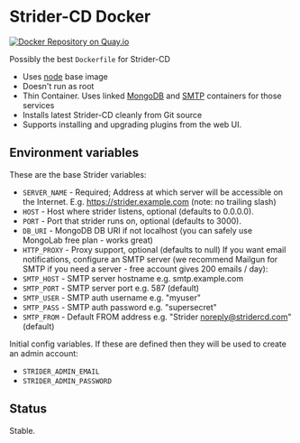 # Strider-CD Docker 

[![Docker Repository on Quay.io](https://quay.io/repository/macropin/strider/status "Docker Repository on Quay.io")](https://quay.io/repository/macropin/strider)

Possibly the best `Dockerfile` for Strider-CD

- Uses [node](https://registry.hub.docker.com/_/node/) base image
- Doesn't run as root
- Thin Container. Uses linked [MongoDB](https://registry.hub.docker.com/_/mongo/) and [SMTP](https://registry.hub.docker.com/u/panubo/postfix/) containers for those services
- Installs latest Strider-CD cleanly from Git source
- Supports installing and upgrading plugins from the web UI.

## Environment variables

These are the base Strider variables:

- `SERVER_NAME` - Required; Address at which server will be accessible on the Internet. E.g. https://strider.example.com (note: no trailing slash)
- `HOST` - Host where strider listens, optional (defaults to 0.0.0.0).
- `PORT` - Port that strider runs on, optional (defaults to 3000).
- `DB_URI` - MongoDB DB URI if not localhost (you can safely use MongoLab free plan - works great)
- `HTTP_PROXY` - Proxy support, optional (defaults to null)
If you want email notifications, configure an SMTP server (we recommend Mailgun for SMTP if you need a server - free account gives 200 emails / day):
- `SMTP_HOST` - SMTP server hostname e.g. smtp.example.com
- `SMTP_PORT` - SMTP server port e.g. 587 (default)
- `SMTP_USER` - SMTP auth username e.g. "myuser"
- `SMTP_PASS` - SMTP auth password e.g. "supersecret"
- `SMTP_FROM` - Default FROM address e.g. "Strider noreply@stridercd.com" (default)

Initial config variables. If these are defined then they will be used to create an admin account:

- `STRIDER_ADMIN_EMAIL`
- `STRIDER_ADMIN_PASSWORD`

## Status

Stable.
